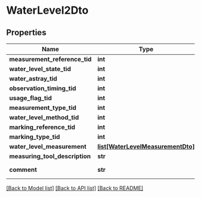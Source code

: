 # WaterLevel2Dto

## Properties
Name | Type | Description | Notes
------------ | ------------- | ------------- | -------------
**measurement_reference_tid** | **int** |  | [optional] 
**water_level_state_tid** | **int** |  | [optional] 
**water_astray_tid** | **int** |  | [optional] 
**observation_timing_tid** | **int** |  | [optional] 
**usage_flag_tid** | **int** |  | [optional] 
**measurement_type_tid** | **int** |  | [optional] 
**water_level_method_tid** | **int** |  | [optional] 
**marking_reference_tid** | **int** |  | [optional] 
**marking_type_tid** | **int** |  | [optional] 
**water_level_measurement** | [**list[WaterLevelMeasurementDto]**](WaterLevelMeasurementDto.md) |  | [optional] 
**measuring_tool_description** | **str** |  | [optional] 
**comment** | **str** | Max 1024-letters | [optional] 

[[Back to Model list]](../README.md#documentation-for-models) [[Back to API list]](../README.md#documentation-for-api-endpoints) [[Back to README]](../README.md)

